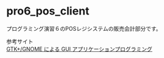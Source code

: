 # pro6_pos_client
プログラミング演習６のPOSレジシステムの販売会計部分です。

参考サイト    
[GTK+/GNOME による
GUI アプリケーションプログラミング](http://wiki.cis.iwate-u.ac.jp/~suzuki/Soft/GUI-Application-Programming-20070430.pdf "GTK+/GNOME による
GUI アプリケーションプログラミング")  
